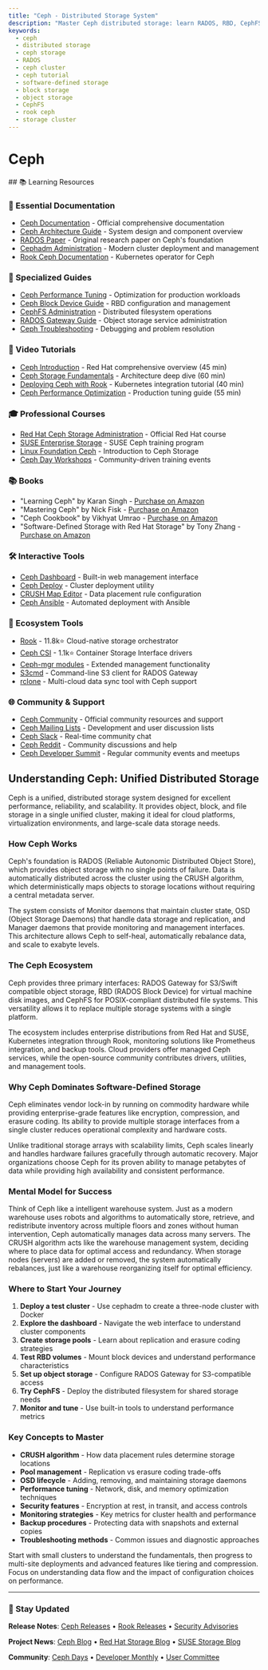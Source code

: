```yaml
---
title: "Ceph - Distributed Storage System"
description: "Master Ceph distributed storage: learn RADOS, RBD, CephFS, and object storage. Deploy scalable, fault-tolerant storage clusters for cloud and Kubernetes environments."
keywords:
  - ceph
  - distributed storage
  - ceph storage
  - RADOS
  - ceph cluster
  - ceph tutorial
  - software-defined storage
  - block storage
  - object storage
  - CephFS
  - rook ceph
  - storage cluster
---
```


# Ceph

<GitHubButtons />
## 📚 Learning Resources

### 📖 Essential Documentation
- [Ceph Documentation](https://docs.ceph.com/) - Official comprehensive documentation
- [Ceph Architecture Guide](https://docs.ceph.com/en/latest/architecture/) - System design and component overview
- [RADOS Paper](https://ceph.com/assets/pdfs/weil-rados-pdsw07.pdf) - Original research paper on Ceph's foundation
- [Cephadm Administration](https://docs.ceph.com/en/latest/cephadm/) - Modern cluster deployment and management
- [Rook Ceph Documentation](https://rook.io/docs/rook/latest/ceph-storage.html) - Kubernetes operator for Ceph

### 📝 Specialized Guides
- [Ceph Performance Tuning](https://docs.ceph.com/en/latest/rados/configuration/) - Optimization for production workloads
- [Ceph Block Device Guide](https://docs.ceph.com/en/latest/rbd/) - RBD configuration and management
- [CephFS Administration](https://docs.ceph.com/en/latest/cephfs/) - Distributed filesystem operations
- [RADOS Gateway Guide](https://docs.ceph.com/en/latest/radosgw/) - Object storage service administration
- [Ceph Troubleshooting](https://docs.ceph.com/en/latest/rados/troubleshooting/) - Debugging and problem resolution

### 🎥 Video Tutorials
- [Ceph Introduction](https://www.youtube.com/watch?v=PmLPbrf-x9g) - Red Hat comprehensive overview (45 min)
- [Ceph Storage Fundamentals](https://www.youtube.com/watch?v=2lrHyANMPZE) - Architecture deep dive (60 min)
- [Deploying Ceph with Rook](https://www.youtube.com/watch?v=pwVsFHy2EdE) - Kubernetes integration tutorial (40 min)
- [Ceph Performance Optimization](https://www.youtube.com/watch?v=DOQVB9eS7-4) - Production tuning guide (55 min)

### 🎓 Professional Courses
- [Red Hat Ceph Storage Administration](https://www.redhat.com/en/services/training/cl210-red-hat-ceph-storage-architecture-administration) - Official Red Hat course
- [SUSE Enterprise Storage](https://training.suse.com/course/ses-3015/) - SUSE Ceph training program
- [Linux Foundation Ceph](https://training.linuxfoundation.org/training/introduction-to-ceph-storage-lfs215/) - Introduction to Ceph Storage
- [Ceph Day Workshops](https://ceph.io/ceph-days/) - Community-driven training events

### 📚 Books
- "Learning Ceph" by Karan Singh - [Purchase on Amazon](https://www.amazon.com/dp/1783985623)
- "Mastering Ceph" by Nick Fisk - [Purchase on Amazon](https://www.amazon.com/dp/1784393606)
- "Ceph Cookbook" by Vikhyat Umrao - [Purchase on Amazon](https://www.amazon.com/dp/1784393029)
- "Software-Defined Storage with Red Hat Storage" by Tony Zhang - [Purchase on Amazon](https://www.amazon.com/dp/1785285106)

### 🛠️ Interactive Tools
- [Ceph Dashboard](https://docs.ceph.com/en/latest/mgr/dashboard/) - Built-in web management interface
- [Ceph Deploy](https://docs.ceph.com/en/latest/install/ceph-deploy/) - Cluster deployment utility
- [CRUSH Map Editor](https://docs.ceph.com/en/latest/rados/operations/crush-map-edits/) - Data placement rule configuration
- [Ceph Ansible](https://docs.ceph.com/ceph-ansible/) - Automated deployment with Ansible

### 🚀 Ecosystem Tools
- [Rook](https://github.com/rook/rook) - 11.8k⭐ Cloud-native storage orchestrator
- [Ceph CSI](https://github.com/ceph/ceph-csi) - 1.1k⭐ Container Storage Interface drivers
- [Ceph-mgr modules](https://docs.ceph.com/en/latest/mgr/modules/) - Extended management functionality
- [S3cmd](https://s3tools.org/s3cmd) - Command-line S3 client for RADOS Gateway
- [rclone](https://rclone.org/) - Multi-cloud data sync tool with Ceph support

### 🌐 Community & Support
- [Ceph Community](https://ceph.io/en/community/) - Official community resources and support
- [Ceph Mailing Lists](https://lists.ceph.io/) - Development and user discussion lists
- [Ceph Slack](https://ceph-storage.slack.com/) - Real-time community chat
- [Ceph Reddit](https://www.reddit.com/r/ceph/) - Community discussions and help
- [Ceph Developer Summit](https://ceph.io/ceph-days/) - Regular community events and meetups

## Understanding Ceph: Unified Distributed Storage

Ceph is a unified, distributed storage system designed for excellent performance, reliability, and scalability. It provides object, block, and file storage in a single unified cluster, making it ideal for cloud platforms, virtualization environments, and large-scale data storage needs.

### How Ceph Works

Ceph's foundation is RADOS (Reliable Autonomic Distributed Object Store), which provides object storage with no single points of failure. Data is automatically distributed across the cluster using the CRUSH algorithm, which deterministically maps objects to storage locations without requiring a central metadata server.

The system consists of Monitor daemons that maintain cluster state, OSD (Object Storage Daemons) that handle data storage and replication, and Manager daemons that provide monitoring and management interfaces. This architecture allows Ceph to self-heal, automatically rebalance data, and scale to exabyte levels.

### The Ceph Ecosystem

Ceph provides three primary interfaces: RADOS Gateway for S3/Swift compatible object storage, RBD (RADOS Block Device) for virtual machine disk images, and CephFS for POSIX-compliant distributed file systems. This versatility allows it to replace multiple storage systems with a single platform.

The ecosystem includes enterprise distributions from Red Hat and SUSE, Kubernetes integration through Rook, monitoring solutions like Prometheus integration, and backup tools. Cloud providers offer managed Ceph services, while the open-source community contributes drivers, utilities, and management tools.

### Why Ceph Dominates Software-Defined Storage

Ceph eliminates vendor lock-in by running on commodity hardware while providing enterprise-grade features like encryption, compression, and erasure coding. Its ability to provide multiple storage interfaces from a single cluster reduces operational complexity and hardware costs.

Unlike traditional storage arrays with scalability limits, Ceph scales linearly and handles hardware failures gracefully through automatic recovery. Major organizations choose Ceph for its proven ability to manage petabytes of data while providing high availability and consistent performance.

### Mental Model for Success

Think of Ceph like a intelligent warehouse system. Just as a modern warehouse uses robots and algorithms to automatically store, retrieve, and redistribute inventory across multiple floors and zones without human intervention, Ceph automatically manages data across many servers. The CRUSH algorithm acts like the warehouse management system, deciding where to place data for optimal access and redundancy. When storage nodes (servers) are added or removed, the system automatically rebalances, just like a warehouse reorganizing itself for optimal efficiency.

### Where to Start Your Journey

1. **Deploy a test cluster** - Use cephadm to create a three-node cluster with Docker
2. **Explore the dashboard** - Navigate the web interface to understand cluster components
3. **Create storage pools** - Learn about replication and erasure coding strategies
4. **Test RBD volumes** - Mount block devices and understand performance characteristics
5. **Set up object storage** - Configure RADOS Gateway for S3-compatible access
6. **Try CephFS** - Deploy the distributed filesystem for shared storage needs
7. **Monitor and tune** - Use built-in tools to understand performance metrics

### Key Concepts to Master

- **CRUSH algorithm** - How data placement rules determine storage locations
- **Pool management** - Replication vs erasure coding trade-offs
- **OSD lifecycle** - Adding, removing, and maintaining storage daemons
- **Performance tuning** - Network, disk, and memory optimization techniques
- **Security features** - Encryption at rest, in transit, and access controls
- **Monitoring strategies** - Key metrics for cluster health and performance
- **Backup procedures** - Protecting data with snapshots and external copies
- **Troubleshooting methods** - Common issues and diagnostic approaches

Start with small clusters to understand the fundamentals, then progress to multi-site deployments and advanced features like tiering and compression. Focus on understanding data flow and the impact of configuration choices on performance.

---

### 📡 Stay Updated

**Release Notes**: [Ceph Releases](https://docs.ceph.com/en/latest/releases/) • [Rook Releases](https://github.com/rook/rook/releases) • [Security Advisories](https://docs.ceph.com/en/latest/security/advisories/)

**Project News**: [Ceph Blog](https://ceph.io/en/news/blog/) • [Red Hat Storage Blog](https://www.redhat.com/en/blog/channel/red-hat-storage) • [SUSE Storage Blog](https://www.suse.com/c/topic/storage/)

**Community**: [Ceph Days](https://ceph.io/ceph-days/) • [Developer Monthly](https://pad.ceph.com/p/ceph-devel-monthly) • [User Committee](https://ceph.io/en/community/user-committee/)